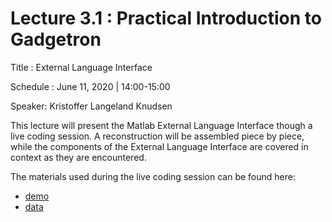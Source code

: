 # Lecture 3.1 : Practical Introduction to Gadgetron

Title : External Language Interface

Schedule : June 11, 2020 | 14:00-15:00 

Speaker: Kristoffer Langeland Knudsen


This lecture will present the Matlab External Language Interface though a live coding session. A reconstruction will be assembled piece by piece, while the components of the External Language Interface are covered in context as they are encountered. 

The materials used during the live coding session can be found here: 
 - [demo](demo)
 - [data](https://filesender.renater.fr/download.php?token=90286b99-44fc-4092-b696-be2d2aae0a2e&files_ids=1133432)
 
